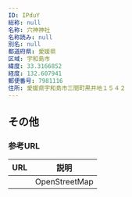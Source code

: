 ```yaml
---
ID: IPduY
総称: null
名称: 穴神神社
名称読み: null
別名: null
都道府県: 愛媛県
区域: 宇和島市
緯度: 33.3166852
経度: 132.607941
郵便番号: 7981116
住所: 愛媛県宇和島市三間町黒井地１５４２
---
```


## その他

### 参考URL

| URL | 説明          |
| --- | ------------- |
|     | OpenStreetMap |
